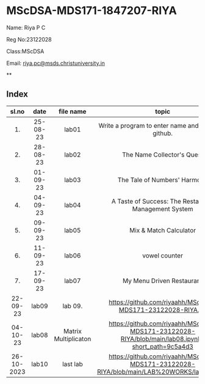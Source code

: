 # MScDSA-MDS171-1847207-RIYA

Name: Riya P C

Reg No:23122028

Class:MScDSA

Email: riya.pc@msds.christuniversity.in


**
## Index
|sl.no|date|file name|topic|link|
|:----:|:----:|:---:|:----:|:---:|
|1.|25-08-23|lab01|Write a program to enter name and push it to github.|https://github.com/riyaahh/MScDSA-MDS171-23122028-RIYA.git|
|2.|28-08-23|lab02|The Name Collector's Quest|https://github.com/riyaahh/MScDSA-MDS171-23122028-RIYA.git|
|3.|01-09-23|lab03|The Tale of Numbers' Harmony|https://github.com/riyaahh/MScDSA-MDS171-23122028-RIYA.git|
|4.|04-09-23|lab04|A Taste of Success: The Restaurant Management System|https://github.com/riyaahh/MScDSA-MDS171-23122028-RIYA.git|
|5.|09-09-23|lab05|Mix & Match Calculator|https://github.com/riyaahh/MScDSA-MDS171-23122028-RIYA.git|
|6.|11-09-23|lab06|vowel counter|https://github.com/riyaahh/MScDSA-MDS171-23122028-RIYA/blob/main/lab06.ipynb|
|7.|17-09-23|lab07|My Menu Driven Restaurant|https://github.com/riyaahh/MScDSA-MDS171-23122028-RIYA/blob/6d1612d7a4f525e43f011f1b8b01e3380400bcd4/lab07.py|
|22-09-23|lab09|lab 09.|https://github.com/riyaahh/MScDSA-MDS171-23122028-RIYA.git|
|04-10-23|lab08| Matrix Multiplicaton|https://github.com/riyaahh/MScDSA-MDS171-23122028-RIYA/blob/main/lab08.ipynb?short_path=9c5a4d3|
|26-10-2023|lab10|last lab|https://github.com/riyaahh/MScDSA-MDS171-23122028-RIYA/blob/main/LAB%20WORKS/lab10.ipynb|
